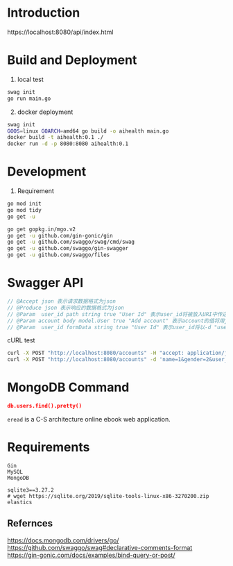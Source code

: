 # Introduction
https://localhost:8080/api/index.html

# Build and Deployment
1. local test
```bash
swag init
go run main.go
```

2. docker deployment
```bash
swag init
GOOS=linux GOARCH=amd64 go build -o aihealth main.go
docker build -t aihealth:0.1 ./
docker run -d -p 8080:8080 aihealth:0.1
```

# Development
1. Requirement
```bash
go mod init
go mod tidy
go get -u

go get gopkg.in/mgo.v2
go get -u github.com/gin-gonic/gin
go get -u github.com/swaggo/swag/cmd/swag
go get -u github.com/swaggo/gin-swagger
go get -u github.com/swaggo/files
```

# Swagger API 
```go
// @Accept json 表示请求数据格式为json
// @Produce json 表示响应的数据格式为json
// @Param  user_id path string true "User Id" 表示user_id将被放入URI中传送给服务器
// @Param account body model.User true "Add account" 表示account的值将用json字符串格式传送给服务器。
// @Param  user_id formData string true "User Id" 表示user_id将以-d "user_id=1234&name=Ryan"的形式传给服务器
```

cURL test 
```bash
curl -X POST "http://localhost:8080/accounts" -H "accept: application/json" -H "Content-Type: application/json" -d '{"user_id":"13","name":"1","gender":"2"}'
curl -X POST "http://localhost:8080/accounts" -d 'name=1&gender=2&user_id=14'
```

# MongoDB Command
```json
db.users.find().pretty()
```

`eread` is a C-S architecture online ebook web application. 

# Requirements
```
Gin  
MySQL
MongoDB

sqlite3==3.27.2
# wget https://sqlite.org/2019/sqlite-tools-linux-x86-3270200.zip
elastics
```

## Refernces
https://docs.mongodb.com/drivers/go/
https://github.com/swaggo/swag#declarative-comments-format
https://gin-gonic.com/docs/examples/bind-query-or-post/
